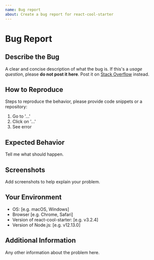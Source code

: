 ```yaml
---
name: Bug report
about: Create a bug report for react-cool-starter
---
```


# Bug Report

## Describe the Bug

A clear and concise description of what the bug is. If this's a _usage question_, please **do not post it here**. Post it on [Stack Overflow](https://stackoverflow.com/questions/tagged/reactjs) instead.

## How to Reproduce

Steps to reproduce the behavior, please provide code snippets or a repository:

1. Go to '...'
2. Click on '...'
3. See error

## Expected Behavior

Tell me what should happen.

## Screenshots

Add screenshots to help explain your problem.

## Your Environment

- OS: [e.g. macOS, Windows]
- Browser [e.g. Chrome, Safari]
- Version of react-cool-starter: [e.g. v3.2.4]
- Version of Node.js: [e.g. v12.13.0]

## Additional Information

Any other information about the problem here.
